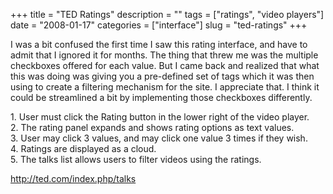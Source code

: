 +++
title = "TED Ratings"
description = ""
tags = ["ratings", "video players"]
date = "2008-01-17"
categories = ["interface"]
slug = "ted-ratings"
+++


<p>I was a bit confused the first time I saw this rating interface, and have to admit that I ignored it for months. The thing that threw me was the multiple checkboxes offered for each value. But I came back and realized that what this was doing was giving you a pre-defined set of tags which it was then using to create a filtering mechanism for the site. I appreciate that. I think it could be streamlined a bit by implementing those checkboxes differently.</p>
<div id="screens-full" class="clear"><div class="caption">1. User must click the Rating button in the lower right of the video player.</div><div class="fullimg clear"><a href="/media/interface/ted-rating-1.png" class="group" rel="group" title="1. User must click the Rating button in the lower right of the video player."><img src="/media/interface/ted-rating-1.png" alt="" class="img-responsive"></a></div></div><div id="screens-full" class="clear"><div class="caption">2. The rating panel expands and shows rating options as text values.</div><div class="fullimg clear"><a href="/media/interface/ted-rating-2.png" class="group" rel="group" title="2. The rating panel expands and shows rating options as text values."><img src="/media/interface/ted-rating-2.png" alt="" class="img-responsive"></a></div></div><div id="screens-full" class="clear"><div class="caption">3. User may click 3 values, and may click one value 3 times if they wish.</div><div class="fullimg clear"><a href="/media/interface/ted-rating-3.png" class="group" rel="group" title="3. User may click 3 values, and may click one value 3 times if they wish."><img src="/media/interface/ted-rating-3.png" alt="" class="img-responsive"></a></div></div><div id="screens-full" class="clear"><div class="caption">4. Ratings are displayed as a cloud.</div><div class="fullimg clear"><a href="/media/interface/ted-rating-4.png" class="group" rel="group" title="4. Ratings are displayed as a cloud."><img src="/media/interface/ted-rating-4.png" alt="" class="img-responsive"></a></div></div><div id="screens-full" class="clear"><div class="caption">5. The talks list allows users to filter videos using the ratings.</div><div class="fullimg clear"><a href="/media/interface/ted-rating-5.png" class="group" rel="group" title="5. The talks list allows users to filter videos using the ratings."><img src="/media/interface/ted-rating-5.png" alt="" class="img-responsive"></a></div></div>        
<p><a href="http://ted.com/index.php/talks">http://ted.com/index.php/talks</a></p>

